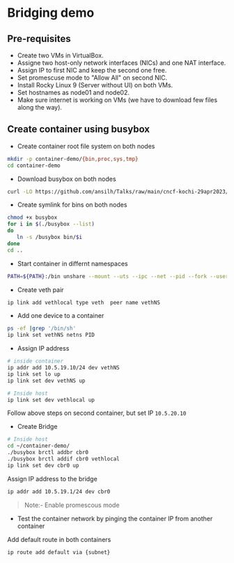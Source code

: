 
# Bridging demo

## Pre-requisites

- Create two VMs in VirtualBox.
- Assigne two host-only network interfaces (NICs) and one NAT interface.
- Assign IP to first NIC and keep the second one free.
- Set promescuse mode to "Allow All" on second NIC.
- Install Rocky Linux 9 (Server without UI) on both VMs.
- Set hostnames as node01 and node02.
- Make sure internet is working on VMs (we have to download few files along the way).

## Create container using busybox


- Create container root file system on both nodes

```bash
mkdir -p container-demo/{bin,proc,sys,tmp}
cd container-demo
```

- Download busybox on both nodes
```bash
curl -LO https://github.com/ansilh/Talks/raw/main/cncf-kochi-29apr2023/bins/busybox
```

- Create symlink for bins on both nodes
```bash
chmod +x busybox
for i in $(./busybox --list)
do
   ln -s /busybox bin/$i
done
cd ..
```


- Start container in differnt namespaces 

```bash
PATH=${PATH}:/bin unshare --mount --uts --ipc --net --pid --fork --user --map-root-user --mount-proc chroot container-demo /bin/sh
```
- Create veth pair
```bash
ip link add vethlocal type veth  peer name vethNS
```

- Add one device to a container

```bash
ps -ef |grep '/bin/sh'
ip link set vethNS netns PID
```

- Assign IP address
```bash
# inside container
ip addr add 10.5.19.10/24 dev vethNS
ip link set lo up
ip link set dev vethNS up

# Inside host
ip link set dev vethlocal up
```
Follow above steps on second container, but set IP `10.5.20.10`

- Create Bridge
```bash
# Inside host
cd ~/container-demo/
./busybox brctl addbr cbr0
./busybox brctl addif cbr0 vethlocal
ip link set dev cbr0 up
```

Assign IP address to the bridge
```bash
ip addr add 10.5.19.1/24 dev cbr0
```
> Note:- Enable promescous mode
- Test the container network by pinging the container IP from another container


Add default route in both containers
```bash
ip route add default via {subnet}
```
